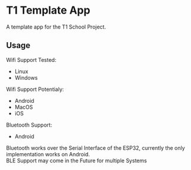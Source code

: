 # T1 Template App
A template app for the T1 School Project.  

## Usage

Wifi Support Tested:
- Linux
- Windows

Wifi Support Potentialy:
- Android
- MacOS
- iOS

Bluetooth Support:
- Android

Bluetooth works over the Serial Interface of the ESP32, currently the only implementation works on Android.  
BLE Support may come in the Future for multiple Systems


